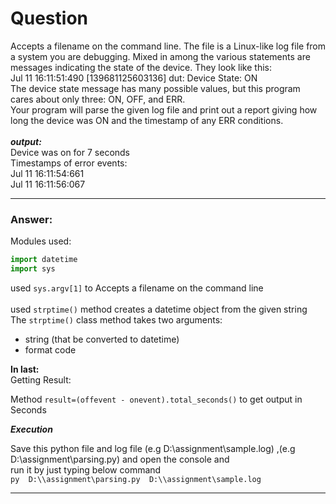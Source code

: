 #  Question
Accepts a filename on the command line. The file is a Linux-like log file
from a system you are debugging. Mixed in among the various statements are
messages indicating the state of the device. They look like this:<br/>
   Jul 11 16:11:51:490 [139681125603136] dut: Device State: ON<br/>
The device state message has many possible values, but this program cares
about only three: ON, OFF, and ERR.<br/>
Your program will parse the given log file and print out a report giving
how long the device was ON and the timestamp of any ERR conditions.<br/>
<br />
_**output:**_<br />
Device was on for 7 seconds<br/>
Timestamps of error events:<br/>
   Jul 11 16:11:54:661<br/>
   Jul 11 16:11:56:067

---

###  Answer:

Modules used:

``` python
import datetime   
import sys

```

used `sys.argv[1]` to Accepts a filename on the command line<br/><br />
used `strptime()` method creates a datetime object from the given string <br/>
The `strptime()` class method takes two arguments:

* string (that be converted to datetime)<br/>	
* format code<br />

**In last:**<br/>
Getting Result:<br/>

Method `result=(offevent - onevent).total_seconds()` to get output in Seconds <br/>

_**Execution**_<br/>

Save this python file and log file (e.g D:\\assignment\sample.log) ,(e.g D:\\assignment\parsing.py) and open the console and <br/> run it by just typing below command<br/> `py  D:\\assignment\parsing.py  D:\\assignment\sample.log`


---




